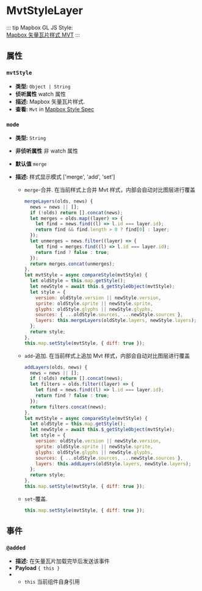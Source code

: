 # MvtStyleLayer

::: tip
Mapbox GL JS Style:  
[Mapbox 矢量瓦片样式 MVT](https://docs.mapbox.com/help/glossary/style/)
:::

## 属性

### `mvtStyle`

- **类型:** `Object | String`
- **侦听属性** watch 属性
- **描述:** Mapbox 矢量瓦片样式.
- **查看:** `Mvt` in [Mapbox Style Spec](https://docs.mapbox.com/mapbox-gl-js/style-spec)

### `mode`

- **类型:** `String`
- **非侦听属性** 非 watch 属性
- **默认值** `merge`
- **描述:** 样式显示模式 ['merge', 'add', 'set']

  - `merge`-合并. 在当前样式上合并 Mvt 样式，内部会自动对比图层进行覆盖
    ```js
    mergeLayers(olds, news) {
      news = news || [];
      if (!olds) return [].concat(news);
      let merges = olds.map((layer) => {
        let find = news.find((l) => l.id === layer.id);
        return find && find.length > 0 ? find[0] : layer;
      });
      let unmerges = news.filter((layer) => {
        let find = merges.find((l) => l.id === layer.id);
        return find ? false : true;
      });
      return merges.concat(unmerges);
    },
    let mvtStyle = async compareStyle(mvtStyle) {
      let oldStyle = this.map.getStyle();
      let newStyle = await this.$_getStyleObject(mvtStyle);
      let style = {
        version: oldStyle.version || newStyle.version,
        sprite: oldStyle.sprite || newStyle.sprite,
        glyphs: oldStyle.glyphs || newStyle.glyphs,
        sources: { ...oldStyle.sources, ...newStyle.sources },
        layers: this.mergeLayers(oldStyle.layers, newStyle.layers);
      };
      return style;
    },
    this.map.setStyle(mvtStyle, { diff: true });
    ```
  - `add`-追加. 在当前样式上追加 Mvt 样式，内部会自动对比图层进行覆盖

    ```js
    addLayers(olds, news) {
      news = news || [];
      if (!olds) return [].concat(news);
      let filters = olds.filter((layer) => {
        let find = news.find((l) => l.id === layer.id);
        return find ? false : true;
      });
      return filters.concat(news);
    },
    let mvtStyle = async compareStyle(mvtStyle) {
      let oldStyle = this.map.getStyle();
      let newStyle = await this.$_getStyleObject(mvtStyle);
      let style = {
        version: oldStyle.version || newStyle.version,
        sprite: oldStyle.sprite || newStyle.sprite,
        glyphs: oldStyle.glyphs || newStyle.glyphs,
        sources: { ...oldStyle.sources, ...newStyle.sources },
        layers: this.addLayers(oldStyle.layers, newStyle.layers);
      };
      return style;
    },
    this.map.setStyle(mvtStyle, { diff: true });
    ```

  - `set`-覆盖.
    ```js
    this.map.setStyle(mvtStyle, { diff: true });
    ```

## 事件

### `@added`

- **描述:** 在矢量瓦片加载完毕后发送该事件
- **Payload** `{ this }`
- - `this` 当前组件自身引用
